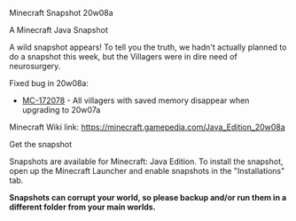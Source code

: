 
Minecraft Snapshot 20w08a

A Minecraft Java Snapshot

A wild snapshot appears! To tell you the truth, we hadn't actually planned to do a snapshot this week, but the 
Villagers were in dire need of neurosurgery.

Fixed bug in 20w08a:

* [MC-172078](https://bugs.mojang.com/browse/MC-172078) - All villagers with saved memory disappear when upgrading to 20w07a

Minecraft Wiki link: https://minecraft.gamepedia.com/Java_Edition_20w08a

Get the snapshot

Snapshots are available for Minecraft: Java Edition. To install the snapshot, open up the 
Minecraft Launcher and enable snapshots in the "Installations" tab.

**Snapshots can corrupt your world, so please backup and/or run them in a different folder from your main worlds.**




